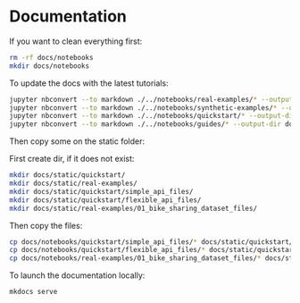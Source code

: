 # Documentation

If you want to clean everything first:

```bash
rm -rf docs/notebooks
mkdir docs/notebooks
```

To update the docs with the latest tutorials:

```bash
jupyter nbconvert --to markdown ./../notebooks/real-examples/* --output-dir docs/notebooks/real-examples/
jupyter nbconvert --to markdown ./../notebooks/synthetic-examples/* --output-dir docs/notebooks/synthetic-examples/
jupyter nbconvert --to markdown ./../notebooks/quickstart/* --output-dir docs/notebooks/quickstart/
jupyter nbconvert --to markdown ./../notebooks/guides/* --output-dir docs/notebooks/guides/
```

Then copy some on the static folder:

First create dir, if it does not exist:

```bash
mkdir docs/static/quickstart/
mkdir docs/static/real-examples/
mkdir docs/static/quickstart/simple_api_files/
mkdir docs/static/quickstart/flexible_api_files/
mkdir docs/static/real-examples/01_bike_sharing_dataset_files/
```

Then copy the files:

```bash
cp docs/notebooks/quickstart/simple_api_files/* docs/static/quickstart/simple_api_files/
cp docs/notebooks/quickstart/flexible_api_files/* docs/static/quickstart/flexible_api_files/
cp docs/notebooks/real-examples/01_bike_sharing_dataset_files/* docs/static/real-examples/01_bike_sharing_dataset_files/
```

To launch the documentation locally:

```zsh
mkdocs serve
```


